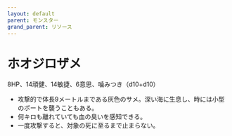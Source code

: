 ```yaml
---
layout: default
parent: モンスター
grand_parent: リソース
---
```


# ホオジロザメ

8HP、14頑健、14敏捷、6意思、噛みつき（d10+d10）

- 攻撃的で体長9メートルまである灰色のサメ。深い海に生息し、時には小型のボートを襲うこともある。
- 何キロも離れていても血の臭いを感知できる。
- 一度攻撃すると、対象の死に至るまで止まらない。